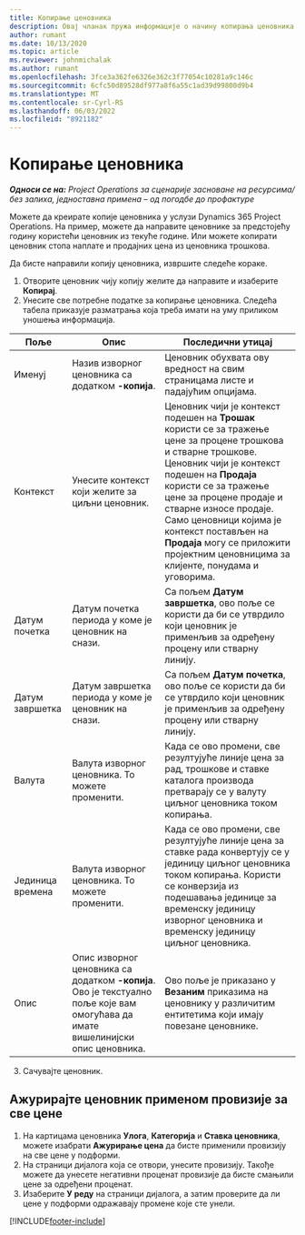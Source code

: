 ```yaml
---
title: Копирање ценовника
description: Овај чланак пружа информације о начину копирања ценовника у услузи Project Operations.
author: rumant
ms.date: 10/13/2020
ms.topic: article
ms.reviewer: johnmichalak
ms.author: rumant
ms.openlocfilehash: 3fce3a362fe6326e362c3f77054c10281a9c146c
ms.sourcegitcommit: 6cfc50d89528df977a8f6a55c1ad39d99800d9b4
ms.translationtype: MT
ms.contentlocale: sr-Cyrl-RS
ms.lasthandoff: 06/03/2022
ms.locfileid: "8921182"
---
```

# <a name="copy-price-lists"></a>Копирање ценовника

_**Односи се на:** Project Operations за сценарије засноване на ресурсима/без залиха, једноставна примена – од погодбе до профактуре_

Можете да креирате копије ценовника у услузи Dynamics 365 Project Operations. На пример, можете да направите ценовнике за предстојећу годину користећи ценовник из текуће године.  Или можете копирати ценовник стопа наплате и продајних цена из ценовника трошкова. 

Да бисте направили копију ценовника, извршите следеће кораке.

1. Отворите ценовник чију копију желите да направите и изаберите **Копирај**.
2. Унесите све потребне податке за копирање ценовника. Следећа табела приказује разматрања која треба имати на уму приликом уношења информација.

| Поље | Опис | Последични утицај |
| --- | --- | --- |
| Именуј | Назив изворног ценовника са додатком **-копија**. | Ценовник обухвата ову вредност на свим страницама листе и падајућим опцијама. |
| Контекст | Унесите контекст који желите за циљни ценовник. | Ценовник чији је контекст подешен на **Трошак** користи се за тражење цене за процене трошкова и стварне трошкове. Ценовник чији је контекст подешен на **Продаја** користи се за тражење цене за процене продаје и стварне износе продаје. Само ценовници којима је контекст постављен на **Продаја** могу се приложити пројектним ценовницима за клијенте, понудама и уговорима. |
| Датум почетка | Датум почетка периода у коме је ценовник на снази. | Са пољем **Датум завршетка**, ово поље се користи да би се утврдило који ценовник је применљив за одређену процену или стварну линију. |
| Датум завршетка | Датум завршетка периода у коме је ценовник на снази. | Са пољем **Датум почетка**, ово поље се користи да би се утврдило који ценовник је применљив за одређену процену или стварну линију. |
| Валута | Валута изворног ценовника. То можете променити. | Када се ово промени, све резултујуће линије цена за рад, трошкове и ставке каталога производа претварају се у валуту циљног ценовника током копирања. |
| Јединица времена | Валута изворног ценовника. То можете променити. | Када се ово промени, све резултујуће линије цена за ставке рада конвертују се у јединицу циљног ценовника током копирања. Користи се конверзија из подешавања јединице за временску јединицу изворног ценовника и временску јединицу циљног ценовника. |
| Опис | Опис изворног ценовника са додатком **-копија**. Ово је текстуално поље које вам омогућава да имате вишелинијски опис ценовника. | Ово поље је приказано у **Везаним** приказима на ценовнику у различитим ентитетима који имају повезане ценовнике. |

3. Сачувајте ценовник. 

## <a name="update-a-price-list-by-applying-a-mark-up-to-all-the-prices"></a>Ажурирајте ценовник применом провизије за све цене

1. На картицама ценовника **Улога**, **Категорија** и **Ставка ценовника**, можете изабрати **Ажурирање цена** да бисте применили провизију на све цене у подформи. 
2. На страници дијалога која се отвори, унесите провизију. Такође можете да унесете негативни проценат провизије да бисте смањили цене за одређени проценат. 
3. Изаберите **У реду** на страници дијалога, а затим проверите да ли цене у подформи одражавају промене које сте унели.


[!INCLUDE[footer-include](../includes/footer-banner.md)]